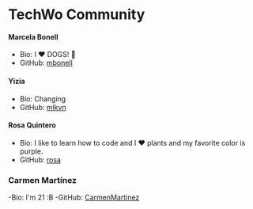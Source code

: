 # TechWo Community

#### Marcela Bonell
- Bio: I :heart: DOGS! :dog:
- GitHub: [mbonell](https://github.com/mbonell)


#### Yizia
- Bio: Changing
- GitHub: [mlkvn](https://github.com/mlkvn)

#### Rosa Quintero
- Bio: I like to learn how to code and I :heart: plants and my favorite color is purple.
- GitHub: [rosa](https://github.com/rosaq)


### Carmen Martínez
-Bio: I'm 21 :B
-GitHub: [CarmenMartinez](https://github.com/CarmenMartinez/)
